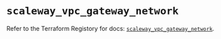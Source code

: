# `scaleway_vpc_gateway_network`

Refer to the Terraform Registory for docs: [`scaleway_vpc_gateway_network`](https://registry.terraform.io/providers/scaleway/scaleway/2.31.0/docs/resources/vpc_gateway_network).
